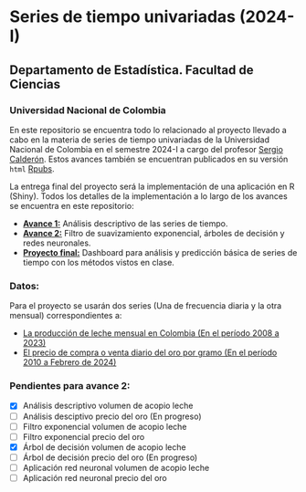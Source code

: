 # Series de tiempo univariadas (2024-I)

## Departamento de Estadística. Facultad de Ciencias

### Universidad Nacional de Colombia

En este repositorio se encuentra todo lo relacionado al proyecto llevado a cabo en la materia de series de tiempo univariadas de la Universidad Nacional de Colombia 
en el semestre 2024-I a cargo del profesor [Sergio Calderón](sacalderonv@unal.edu.co). Estos avances también se encuentran publicados en su versión ```html``` [Rpubs](https://rpubs.com/Mendivenson).

La entrega final del proyecto será la implementación de una aplicación en R (Shiny). Todos los detalles de la implementación a lo largo de los avances se encuentra
en este repositorio:

- [**Avance 1:**](https://rpubs.com/Mendivenson/Avance1_STdU) Análisis descriptivo de las series de tiempo.
- [**Avance 2:**](https://github.com/Mendivenson/Series-de-tiempo/blob/main/Avance%202/Avance%202.ipynb) Filtro de suavizamiento exponencial, árboles de decisión y redes neuronales.
- [**Proyecto final:**](https://y688a9-michel0mendivenson-barragan0zabala.shinyapps.io/TimeSeriesDashboard/) Dashboard para análisis y predicción básica de series de tiempo con los métodos vistos en clase.

### Datos:

Para el proyecto se usarán dos series (Una de frecuencia diaria y la otra mensual) correspondientes a:

- [La producción de leche mensual en Colombia (En el período 2008 a 2023)](http://uspleche.minagricultura.gov.co/documentos.html)
- [El precio de compra o venta diario del oro por gramo (En el período 2010 a Febrero de 2024)](https://www.banrep.gov.co/es/estadisticas/precios-del-dia-para-el-gramo-oro-plata-y-platino)


### Pendientes para avance 2:
  - [x] Análisis descriptivo volumen de acopio leche
  - [ ] Análisis desciptivo precio del oro (En progreso)
  - [ ] Filtro exponencial volumen de acopio leche
  - [ ] Filtro exponencial precio del oro
  - [x] Árbol de decisión volumen de acopio leche
  - [ ] Árbol de decisión precio del oro (En progreso)
  - [ ] Aplicación red neuronal volumen de acopio leche
  - [ ] Aplicación red neuronal precio del oro
